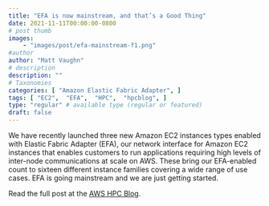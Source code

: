 ```yaml
---
title: "EFA is now mainstream, and that’s a Good Thing"
date: 2021-11-11T00:00:00-0800
# post thumb
images:
    - "images/post/efa-mainstream-f1.png"
#author
author: "Matt Vaughn"
# description
description: ""
# Taxonomies
categories: [ "Amazon Elastic Fabric Adapter", ]
tags: [ "EC2",  "EFA",  "HPC",  "hpcblog", ]
type: "regular" # available type (regular or featured)
draft: false
---
```


We have recently launched three new Amazon EC2 instances types enabled with Elastic Fabric Adapter (EFA), our network interface for Amazon EC2 instances that enables customers to run applications requiring high levels of inter-node communications at scale on AWS. These bring our EFA-enabled count to sixteen different instance families covering a wide range of use cases. EFA is going mainstream and we are just getting started.

Read the full post at the [AWS HPC Blog](https://aws.amazon.com/blogs/hpc/efa-is-now-mainstream/).
